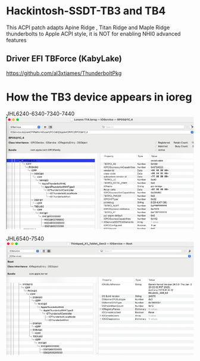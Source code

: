 # Hackintosh-SSDT-TB3 and TB4
 This ACPI patch adapts Apine Ridge , Titan Ridge and Maple Ridge thunderbolts to Apple ACPI style, it is NOT for enabling NHI0 advanced features
 
## Driver EFI TBForce (KabyLake)
 https://github.com/al3xtjames/ThunderboltPkg

# How the TB3 device appears in ioreg

JHL6240-6340-7340-7440
![image](https://github.com/Baio1977/Hackintosh-SSDT-TB3-TB4/blob/main/Screenshot/TB3%20JHL6240-6340-7340-7440.png)

JHL6540-7540
![image](https://github.com/Baio1977/Hackintosh-SSDT-TB3-TB4/blob/main/Screenshot/TB3%20JHL6540-7540.png)

